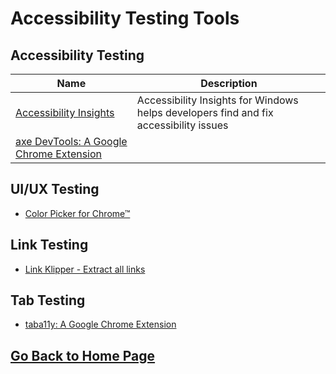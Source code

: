 # Accessibility Testing Tools

## Accessibility Testing
| Name      | Description |
| ----------- | ----------- |
| [Accessibility Insights](https://accessibilityinsights.io/downloads/)      | Accessibility Insights for Windows helps developers find and fix accessibility issues      |
| [axe DevTools: A Google Chrome Extension](https://chrome.google.com/webstore/detail/axe-devtools-web-accessib/lhdoppojpmngadmnindnejefpokejbdd)      |       |


## UI/UX Testing
* [Color Picker for Chrome™](https://chrome.google.com/webstore/detail/color-picker-for-chrome/clldacgmdnnanihiibdgemajcfkmfhia?gclid=CjwKCAjwsMGYBhAEEiwAGUXJaQlPFjfov2idJrusQ7zjqxx9-kXk8Quy08D-wn7eyOASEw7qgMf14xoCydEQAvD_BwE)

## Link Testing
* [Link Klipper - Extract all links](https://chrome.google.com/webstore/detail/link-klipper-extract-all/fahollcgofmpnehocdgofnhkkchiekoo?hl=en)

## Tab Testing
* [taba11y: A Google Chrome Extension](https://chrome.google.com/webstore/detail/taba11y/aocppmckdocdjkphmofnklcjhdidgmga/related?hl=en)

## [Go Back to Home Page](https://github.com/codewithmmak/QATools/blob/master/README.md)
